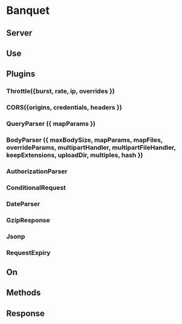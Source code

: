 # Banquet

## Server
## Use
## Plugins
### Throttle({burst, rate, ip, overrides })
### CORS({origins, credentials, headers })
### QueryParser ({ mapParams })
### BodyParser ({ maxBodySize, mapParams, mapFiles, overrideParams, multipartHandler, multipartFileHandler, keepExtensions, uploadDir, multiples, hash })
### AuthorizationParser
### ConditionalRequest
### DateParser
### GzipResponse
### Jsonp
### RequestExpiry
## On
## Methods
## Response
